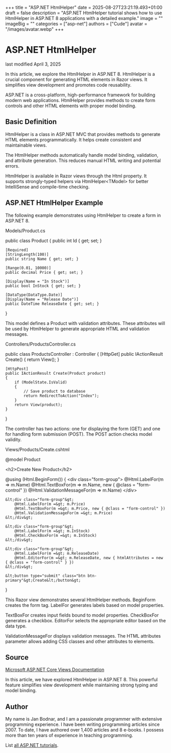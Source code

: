 +++
title = "ASP.NET HtmlHelper"
date = 2025-08-27T23:21:19.493+01:00
draft = false
description = "ASP.NET HtmlHelper tutorial shows how to use HtmlHelper in ASP.NET 8 applications with a detailed example."
image = ""
imageBig = ""
categories = ["asp-net"]
authors = ["Cude"]
avatar = "/images/avatar.webp"
+++

# ASP.NET HtmlHelper

last modified April 3, 2025

In this article, we explore the HtmlHelper in ASP.NET 8. HtmlHelper is a crucial
component for generating HTML elements in Razor views. It simplifies view
development and promotes code reusability.

ASP.NET is a cross-platform, high-performance framework for building modern web
applications. HtmlHelper provides methods to create form controls and other HTML
elements with proper model binding.

## Basic Definition

HtmlHelper is a class in ASP.NET MVC that provides methods to generate HTML
elements programmatically. It helps create consistent and maintainable views.

The HtmlHelper methods automatically handle model binding, validation, and
attribute generation. This reduces manual HTML writing and potential errors.

HtmlHelper is available in Razor views through the Html property.
It supports strongly-typed helpers via HtmlHelper&lt;TModel&gt; for
better IntelliSense and compile-time checking.

## ASP.NET HtmlHelper Example

The following example demonstrates using HtmlHelper to create a form in ASP.NET 8.

Models/Product.cs
  

public class Product
{
    public int Id { get; set; }
    
    [Required]
    [StringLength(100)]
    public string Name { get; set; }
    
    [Range(0.01, 10000)]
    public decimal Price { get; set; }
    
    [Display(Name = "In Stock")]
    public bool InStock { get; set; }
    
    [DataType(DataType.Date)]
    [Display(Name = "Release Date")]
    public DateTime ReleaseDate { get; set; }
}

This model defines a Product with validation attributes. These attributes will be
used by HtmlHelper to generate appropriate HTML and validation messages.

Controllers/ProductsController.cs
  

public class ProductsController : Controller
{
    [HttpGet]
    public IActionResult Create()
    {
        return View();
    }
    
    [HttpPost]
    public IActionResult Create(Product product)
    {
        if (ModelState.IsValid)
        {
            // Save product to database
            return RedirectToAction("Index");
        }
        return View(product);
    }
}

The controller has two actions: one for displaying the form (GET) and one for
handling form submission (POST). The POST action checks model validity.

Views/Products/Create.cshtml
  

@model Product

&lt;h2&gt;Create New Product&lt;/h2&gt;

@using (Html.BeginForm())
{
    &lt;div class="form-group"&gt;
        @Html.LabelFor(m =&gt; m.Name)
        @Html.TextBoxFor(m =&gt; m.Name, new { @class = "form-control" })
        @Html.ValidationMessageFor(m =&gt; m.Name)
    &lt;/div&gt;
    
    &lt;div class="form-group"&gt;
        @Html.LabelFor(m =&gt; m.Price)
        @Html.TextBoxFor(m =&gt; m.Price, new { @class = "form-control" })
        @Html.ValidationMessageFor(m =&gt; m.Price)
    &lt;/div&gt;
    
    &lt;div class="form-group"&gt;
        @Html.LabelFor(m =&gt; m.InStock)
        @Html.CheckBoxFor(m =&gt; m.InStock)
    &lt;/div&gt;
    
    &lt;div class="form-group"&gt;
        @Html.LabelFor(m =&gt; m.ReleaseDate)
        @Html.EditorFor(m =&gt; m.ReleaseDate, new { htmlAttributes = new { @class = "form-control" } })
    &lt;/div&gt;
    
    &lt;button type="submit" class="btn btn-primary"&gt;Create&lt;/button&gt;
}

This Razor view demonstrates several HtmlHelper methods. BeginForm
creates the form tag. LabelFor generates labels based on model
properties.

TextBoxFor creates input fields bound to model properties.
CheckBoxFor generates a checkbox. EditorFor selects
the appropriate editor based on the data type.

ValidationMessageFor displays validation messages. The HTML
attributes parameter allows adding CSS classes and other attributes to elements.

## Source

[Microsoft ASP.NET Core Views Documentation](https://learn.microsoft.com/en-us/aspnet/core/mvc/views/overview?view=aspnetcore-8.0)

In this article, we have explored HtmlHelper in ASP.NET 8. This powerful feature
simplifies view development while maintaining strong typing and model binding.

## Author

My name is Jan Bodnar, and I am a passionate programmer with extensive
programming experience. I have been writing programming articles since 2007.
To date, I have authored over 1,400 articles and 8 e-books. I possess more
than ten years of experience in teaching programming.

List [all ASP.NET tutorials](/all/#asp-net).